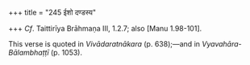 +++
title = "245 ईशो दण्डस्य"

+++
*Cf*. Taittirīya Brāhmaṇa III, 1.2.7; also [Manu
1.98-101].

This verse is quoted in *Vivādaratnākara* (p. 638);—and in
*Vyavahāra-Bālambhaṭṭī* (p. 1053).


